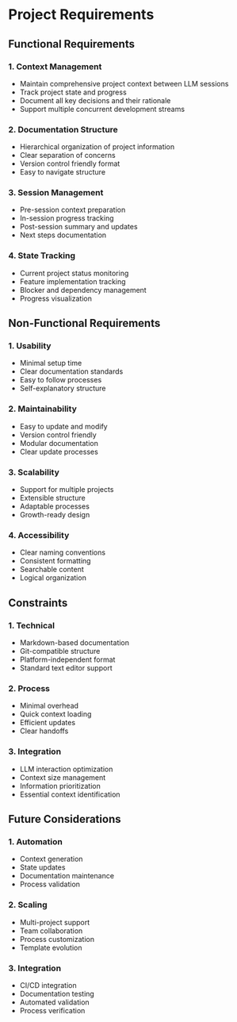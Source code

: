 # Project Requirements

## Functional Requirements

### 1. Context Management

- Maintain comprehensive project context between LLM sessions
- Track project state and progress
- Document all key decisions and their rationale
- Support multiple concurrent development streams

### 2. Documentation Structure

- Hierarchical organization of project information
- Clear separation of concerns
- Version control friendly format
- Easy to navigate structure

### 3. Session Management

- Pre-session context preparation
- In-session progress tracking
- Post-session summary and updates
- Next steps documentation

### 4. State Tracking

- Current project status monitoring
- Feature implementation tracking
- Blocker and dependency management
- Progress visualization

## Non-Functional Requirements

### 1. Usability

- Minimal setup time
- Clear documentation standards
- Easy to follow processes
- Self-explanatory structure

### 2. Maintainability

- Easy to update and modify
- Version control friendly
- Modular documentation
- Clear update processes

### 3. Scalability

- Support for multiple projects
- Extensible structure
- Adaptable processes
- Growth-ready design

### 4. Accessibility

- Clear naming conventions
- Consistent formatting
- Searchable content
- Logical organization

## Constraints

### 1. Technical

- Markdown-based documentation
- Git-compatible structure
- Platform-independent format
- Standard text editor support

### 2. Process

- Minimal overhead
- Quick context loading
- Efficient updates
- Clear handoffs

### 3. Integration

- LLM interaction optimization
- Context size management
- Information prioritization
- Essential context identification

## Future Considerations

### 1. Automation

- Context generation
- State updates
- Documentation maintenance
- Process validation

### 2. Scaling

- Multi-project support
- Team collaboration
- Process customization
- Template evolution

### 3. Integration

- CI/CD integration
- Documentation testing
- Automated validation
- Process verification
